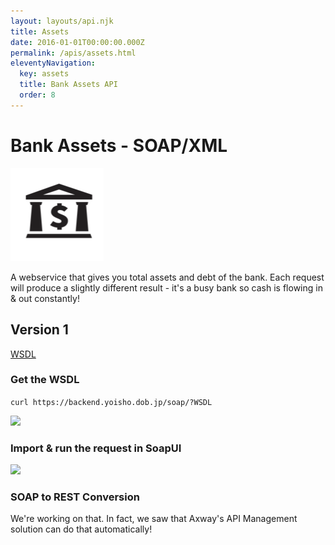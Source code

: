 ```yaml
---
layout: layouts/api.njk
title: Assets
date: 2016-01-01T00:00:00.000Z
permalink: /apis/assets.html
eleventyNavigation:
  key: assets
  title: Bank Assets API
  order: 8
---
```


# Bank Assets - SOAP/XML

![](/static/img/i3.png)

A webservice that gives you total assets and debt of the bank. Each request will produce a slightly different result - it's a busy bank so cash is flowing in & out constantly!

## Version 1

<a href="https://backend.yoisho.dob.jp/soap?WSDL" target="_new">WSDL</a>

### Get the WSDL

`curl https://backend.yoisho.dob.jp/soap/?WSDL`

<img src="https://raw.githubusercontent.com/u1i/yoisho/master/resources/wsdl.png" width="650"/>

### Import & run the request in SoapUI

<img src="https://raw.githubusercontent.com/u1i/yoisho/master/resources/soap.png" width="650"/>

### SOAP to REST Conversion

We're working on that. In fact, we saw that Axway's API Management solution can do that automatically!
